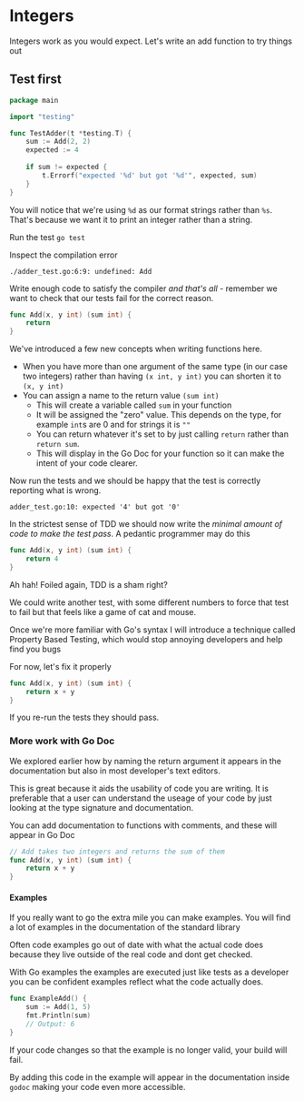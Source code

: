 # Integers

Integers work as you would expect. Let's write an add function to try things out

## Test first

```go
package main

import "testing"

func TestAdder(t *testing.T) {
	sum := Add(2, 2)
	expected := 4
	
	if sum != expected {
		t.Errorf("expected '%d' but got '%d'", expected, sum)
	}
}
```

You will notice that we're using `%d` as our format strings rather than `%s`. That's because we want it to print an integer rather than a string.

Run the test `go test`

Inspect the compilation error

`./adder_test.go:6:9: undefined: Add`

Write enough code to satisfy the compiler *and that's all* - remember we want to check that our tests fail for the correct reason.

```go
func Add(x, y int) (sum int) {
	return
}
```

We've introduced a few new concepts when writing functions here. 

- When you have more than one argument of the same type (in our case two integers) rather than having `(x int, y int)` you can shorten it to `(x, y int)`
- You can assign a name to the return value `(sum int)` 
    - This will create a variable called `sum` in your function
    - It will be assigned the "zero" value. This depends on the type, for example `int`s are 0 and for strings it is `""` 
     - You can return whatever it's set to by just calling `return` rather than `return sum`. 
    - This will display in the Go Doc for your function so it can make the intent of your code clearer.
    
Now run the tests and we should be happy that the test is correctly reporting what is wrong.

`adder_test.go:10: expected '4' but got '0'`

In the strictest sense of TDD we should now write the _minimal amount of code to make the test pass_. A pedantic programmer may do this

```go
func Add(x, y int) (sum int) {
	return 4
}
```

Ah hah! Foiled again, TDD is a sham right?

We could write another test, with some different numbers to force that test to fail but that feels like a game of cat and mouse. 

Once we're more familiar with Go's syntax I will introduce a technique called Property Based Testing, which would stop annoying developers and help find you bugs

For now, let's fix it properly

```go
func Add(x, y int) (sum int) {
	return x + y
}
```

If you re-run the tests they should pass. 

### More work with Go Doc

We explored earlier how by naming the return argument it appears in the documentation but also in most developer's text editors. 

This is great because it aids the usability of code you are writing. It is preferable that a user can understand the useage of your code by just looking at the type signature and documentation. 

You can add documentation to functions with comments, and these will appear in Go Doc

```go
// Add takes two integers and returns the sum of them
func Add(x, y int) (sum int) {
	return x + y
}
```

#### Examples

If you really want to go the extra mile you can make examples. You will find a lot of examples in the documentation of the standard library

Often code examples go out of date with what the actual code does because they live outside of the real code and dont get checked. 

With Go examples the examples are executed just like tests as a developer you can be confident examples reflect what the code actually does. 

```go
func ExampleAdd() {
	sum := Add(1, 5)
	fmt.Println(sum)
	// Output: 6
}
```

If your code changes so that the example is no longer valid, your build will fail. 

By adding this code in the example will appear in the documentation inside `godoc` making your code even more accessible.